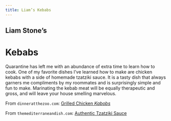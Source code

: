 ```yaml
---
title: Liam’s Kebabs
---
```


## Liam Stone’s

# Kebabs

Quarantine has left me with an abundance of extra time to learn how to cook. One of my favorite dishes I’ve learned how to make are chicken kebabs with a side of homemade tzatziki sauce. It is a tasty dish that always garners me compliments by my roommates and is surprisingly simple and fun to make. Marinating the kebab meat will be equally therapeutic and gross, and will leave your house smelling marvelous.

From `dinneratthezoo.com`: [Grilled Chicken *Kabobs*](https://www.dinneratthezoo.com/grilled-chicken-kabobs/#wprm-recipe-container-14126)

From `themediterraneandish.com`: [Authentic Tzatziki Sauce](https://www.themediterraneandish.com/tzatziki-sauce-recipe/#tasty-recipes-10608)